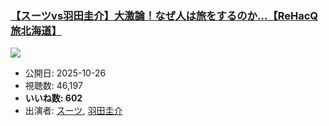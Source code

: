 ### [【スーツvs羽田圭介】大激論！なぜ人は旅をするのか…【ReHacQ旅北海道】](https://www.youtube.com/watch?v=EWiCvcfgwp8)
[![](https://img.youtube.com/vi/EWiCvcfgwp8/sddefault.jpg)](https://www.youtube.com/watch?v=EWiCvcfgwp8)
-   公開日: 2025-10-26
-   視聴数: 46,197
-   **いいね数: 602**
-   出演者: [スーツ](/rehacq_fan/people/スーツ "wikilink"), [羽田圭介](/rehacq_fan/people/羽田圭介 "wikilink")
